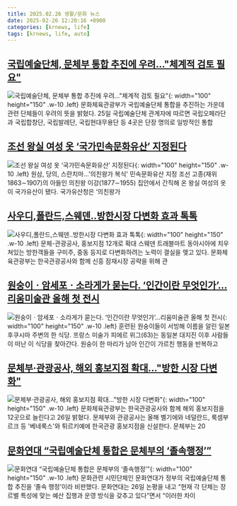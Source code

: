 ```yaml
---
title: 2025.02.26 생활/문화 뉴스
date: 2025-02-26 12:20:16 +0900
categories: [krnews, life]
tags: [krnews, life, auto]
---
```

## [국립예술단체, 문체부 통합 추진에 우려…"체계적 검토 필요"](https://n.news.naver.com/mnews/article/003/0013088171)

![국립예술단체, 문체부 통합 추진에 우려…"체계적 검토 필요"](https://mimgnews.pstatic.net/image/origin/003/2025/02/25/13088171.jpg?type=nf220_150){: width="100" height="150" .w-10 .left}
문화체육관광부가 국립예술단체 통합을 추진하는 가운데 관련 단체들이 우려의 뜻을 밝혔다. 25일 국립예술단체 관계자에 따르면 국립오페라단과 국립합창단, 국립발레단, 국립현대무용단 등 4곳은 단장 명의로 일방적인 통합

## [조선 왕실 여성 옷 ‘국가민속문화유산’ 지정된다](https://n.news.naver.com/mnews/article/022/0004014280)

![조선 왕실 여성 옷 ‘국가민속문화유산’ 지정된다](https://mimgnews.pstatic.net/image/origin/022/2025/02/26/4014280.jpg?type=nf220_150){: width="100" height="150" .w-10 .left}
원삼, 당의, 스란치마…'의친왕가 복식' 민속문화유산 지정 조선 고종(재위 1863∼1907)의 아들인 의친왕 이강(1877∼1955) 집안에서 간직해 온 왕실 여성의 옷이 국가유산이 됐다. 국가유산청은 ‘의친왕가

## [사우디,폴란드,스웨덴..방한시장 다변화 효과 톡톡](https://n.news.naver.com/mnews/article/016/0002434173)

![사우디,폴란드,스웨덴..방한시장 다변화 효과 톡톡](https://mimgnews.pstatic.net/image/origin/016/2025/02/26/2434173.jpg?type=nf220_150){: width="100" height="150" .w-10 .left}
문체-관광공사, 홍보지점 12개로 확대 스웨덴 트래블마트 동아시아에 치우쳐있는 방한객들을 구미주, 중동 등지로 다변화하려는 노력이 결실을 맺고 있다. 문화체육관광부는 한국관광공사와 함께 신흥 잠재시장 공략을 위해 관

## [원숭이ㆍ암세포ㆍ소라게가 묻는다. ‘인간이란 무엇인가’…리움미술관 올해 첫 전시](https://n.news.naver.com/mnews/article/025/0003423039)

![원숭이ㆍ암세포ㆍ소라게가 묻는다. ‘인간이란 무엇인가’…리움미술관 올해 첫 전시](https://mimgnews.pstatic.net/image/origin/025/2025/02/25/3423039.jpg?type=nf220_150){: width="100" height="150" .w-10 .left}
훈련된 원숭이들이 서빙해 이름을 알린 일본 후쿠시마 주변의 한 식당. 프랑스 미술가 피에르 위그(63)는 동일본 대지진 이후 사람들이 떠난 이 식당을 찾아간다. 원숭이 한 마리가 남아 인간이 가르친 행동을 반복하고

## [문체부·관광공사, 해외 홍보지점 확대…"방한 시장 다변화"](https://n.news.naver.com/mnews/article/008/0005158381)

![문체부·관광공사, 해외 홍보지점 확대…"방한 시장 다변화"](https://mimgnews.pstatic.net/image/origin/008/2025/02/26/5158381.jpg?type=nf220_150){: width="100" height="150" .w-10 .left}
문화체육관광부는 한국관광공사와 함께 해외 홍보지점을 12곳으로 늘린다고 26일 밝혔다. 문체부와 관광공사는 올해 벨기에와 네덜란드, 룩셈부르크 등 '베네룩스'와 튀르키예에 한국관광 홍보지점을 신설한다. 문체부는 20

## [문화연대 “국립예술단체 통합은 문체부의 ‘졸속행정’”](https://n.news.naver.com/mnews/article/032/0003353378)

![문화연대 “국립예술단체 통합은 문체부의 ‘졸속행정’”](https://mimgnews.pstatic.net/image/origin/032/2025/02/26/3353378.jpg?type=nf220_150){: width="100" height="150" .w-10 .left}
문화관련 시민단체인 문화연대가 정부의 국립예술단체 통합 추진을 ‘졸속 행정’이라 비판했다. 문화연대는 26일 논평을 내고 “현재 각 단체는 장르별 특성에 맞는 예산 집행과 운영 방식을 갖추고 있다”면서 “이러한 차이

